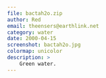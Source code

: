 ```yaml
---
file: bactah2o.zip
author: Red
email: theensers@earthlink.net
category: water
date: 2000-04-15
screenshot: bactah2o.jpg
colormap: unicolor
description: >
    Green water.
---
```

